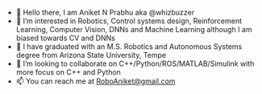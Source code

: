 - 👋 Hello there, I am Aniket N Prabhu aka @whizbuzzer
- 👀 I’m interested in Robotics, Control systems design, Reinforcement Learning, Computer Vision, DNNs and Machine Learning although I am biased towards CV and DNNs
- 🌱 I have graduated with an M.S. Robotics and Autonomous Systems degree from Arizona State University, Tempe
- 💞️ I’m looking to collaborate on C++/Python/ROS/MATLAB/Simulink with more focus on C++ and Python
- 📫 You can reach me at RoboAniket@gmail.com

<!---
whizbuzzer/whizbuzzer is a ✨ special ✨ repository because its `README.md` (this file) appears on your GitHub profile.
You can click the Preview link to take a look at your changes.
--->
